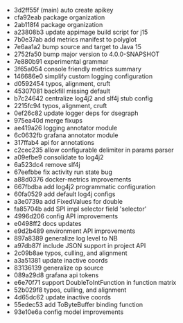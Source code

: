 - 3d2ff55f (main) auto create apikey
- cfa92eab package organization
- 2ab118f4 package organization
- a23808b3 update appimage build script for j15
- 7b0e37ab add metrics manifest to polyglot
- 7e6aa1a2 bump source and target to Java 15
- 2752fa50 bump major version to 4.0.0-SNAPSHOT
- 7e880b91 experimental grammar
- 3f65a054 console friendly metrics summary
- 146686e0 simplify custom logging configuration
- d0592454 typos, alignment, cruft
- 45307081 backfill missing default
- b7c24642 centralize log4j2 and slf4j stub config
- 2215fc94 typos, alignment, cruft
- 0ef26c82 update logger deps for dsegraph
- 975ea40d merge fixups
- ae419a26 logging annotator module
- 6c0632fb grafana annotator module
- 317ffab4 api for annotations
- c2cec235 allow configurable delimiter in params parser
- a09efbe9 consolidate to log4j2
- 6a523dc4 remove slf4j
- 67eefbbe fix activity run state bug
- a88d0376 docker-metrics improvements
- 667fbdba add log4j2 programmatic configuration
- 60fa0529 add default log4j configs
- a3e0739a add FixedValues for double
- fa85704b add SPI impl selector field 'selector'
- 4996d206 config API improvements
- e0498ff2 docs updates
- e9d2b489 environment API improvements
- 897a8389 generalize log level to NB
- a97db87f include JSON support in project API
- 2c09b8ae typos, culling, and alignment
- a3a51381 update inactive coords
- 83136139 generalize op source
- 089a29d8 grafana api tokens
- e6e70f71 support DoubleToIntFunction in function matrix
- 52b029f8 typos, culling, and alignment
- 4d65dc62 update inactive coords
- 55edec53 add ToByteBuffer binding function
- 93e10e6a config model improvements
